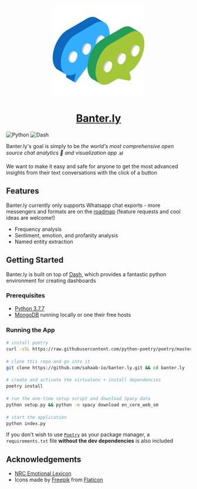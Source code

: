<div align="center">
  <img alt="Banter.ly Logo" src="assets/logo.png" width="250px">
  <h1><a href="">Banter.ly</a></h1>
</div>

![Python](https://img.shields.io/badge/Python-3.7.7-yellow.svg?logo=python&longCache=true&logoColor=white&colorB=3774ac&style=flat-square&colorA=4c566a)
![Dash](https://img.shields.io/badge/Dash-v1.12.0-blue.svg?longCache=true&logo=python&longCache=true&style=flat-square&logoColor=white&colorB=3774ac&colorA=4c566a)

Banter.ly's goal is simply to be _the world's most comprehensive open source chat analytics 🔎 and visualization app 📊_

We want to make it easy and safe for anyone to get the most advanced insights from their text conversations with the click of a button

## Features
Banter.ly currently only supports Whatsapp chat exports - more messengers and formats are on the [roadmap](https://github.com/sahaab-io/banter.ly/projects/2) (feature requests and cool ideas are welcome!)

- Frequency analysis
- Sentiment, emotion, and profanity analysis
- Named entity extraction

## Getting Started

Banter.ly is built on top of [Dash](https://plotly.com/dash/), which provides a fantastic python environment for creating dashboards

### Prerequisites

- [Python 3.7.7](https://www.python.org/downloads/release/python-377/)
- [MongoDB](https://mongodb.com) running locally or one their free hosts

### Running the App

``` bash
# install poetry
curl -sSL https://raw.githubusercontent.com/python-poetry/poetry/master/get-poetry.py | python

# clone this repo and go into it
git clone https://github.com/sahaab-io/banter.ly.git && cd banter.ly

# create and activate the virtualenv + install dependencies
poetry install

# run the one-time setup script and download Spacy data
python setup.py && python -m spacy download en_core_web_sm

# start the application
python index.py
```

If you don't wish to use [`Poetry`](https://python-poetry.org/) as your package manager, a `requirements.txt` file **without the dev dependencies** is also included

## Acknowledgements

* [NRC Emotional Lexicon](https://saifmohammad.com/WebPages/NRC-Emotion-Lexicon.htm)
* Icons made by [Freepik](https://www.flaticon.com/authors/freepik) from [Flaticon](www.flaticon.com) 
